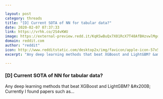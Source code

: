 ```yaml
---

layout: post
category: threads
title: "[D] Current SOTA of NN for tabular data?"
date: 2020-02-07 07:37:33
link: https://vrhk.co/2S4vKWU
image: https://external-preview.redd.it/KqKSwBuQx7X01RcX7T48AfBHzvwlMgduGTqFcuEvVjE.jpg?width=400&height=209.42408377&auto=webp&s=9f4fa3109f275b39ae9f5f6b7aa1885b20a4c4f1
domain: reddit.com
author: "reddit"
icon: http://www.redditstatic.com/desktop2x/img/favicon/apple-icon-57x57.png
excerpt: "Any deep learning methods that beat XGBoost and LightGBM? &amp;#x200B; Currently I found papers such as..."

---
```


### [D] Current SOTA of NN for tabular data?

Any deep learning methods that beat XGBoost and LightGBM? &amp;#x200B; Currently I found papers such as...